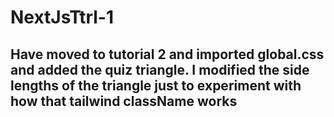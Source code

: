 # NextJsTtrl-1

## Have moved to tutorial 2 and imported global.css and added the quiz triangle. I modified the side lengths of the triangle just to experiment with how that tailwind className works